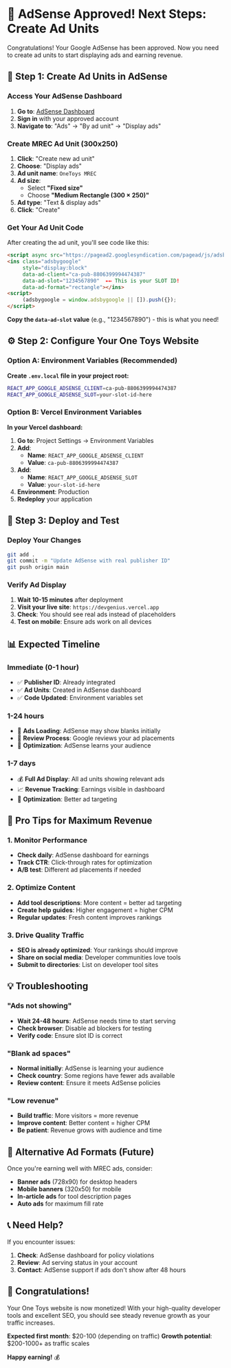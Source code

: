 # 🎉 AdSense Approved! Next Steps: Create Ad Units

Congratulations! Your Google AdSense has been approved. Now you need to create ad units to start displaying ads and earning revenue.

## 🔧 Step 1: Create Ad Units in AdSense

### Access Your AdSense Dashboard
1. **Go to**: [AdSense Dashboard](https://www.google.com/adsense/)
2. **Sign in** with your approved account
3. **Navigate to**: "Ads" → "By ad unit" → "Display ads"

### Create MREC Ad Unit (300x250)
1. **Click**: "Create new ad unit"
2. **Choose**: "Display ads"
3. **Ad unit name**: `OneToys MREC`
4. **Ad size**: 
   - Select **"Fixed size"**
   - Choose **"Medium Rectangle (300 × 250)"**
5. **Ad type**: "Text & display ads"
6. **Click**: "Create"

### Get Your Ad Unit Code
After creating the ad unit, you'll see code like this:
```html
<script async src="https://pagead2.googlesyndication.com/pagead/js/adsbygoogle.js"></script>
<ins class="adsbygoogle"
     style="display:block"
     data-ad-client="ca-pub-8806399994474387"
     data-ad-slot="1234567890"  ←← This is your SLOT ID!
     data-ad-format="rectangle"></ins>
<script>
     (adsbygoogle = window.adsbygoogle || []).push({});
</script>
```

**Copy the `data-ad-slot` value** (e.g., "1234567890") - this is what you need!

## ⚙️ Step 2: Configure Your One Toys Website

### Option A: Environment Variables (Recommended)
**Create `.env.local` file in your project root:**
```bash
REACT_APP_GOOGLE_ADSENSE_CLIENT=ca-pub-8806399994474387
REACT_APP_GOOGLE_ADSENSE_SLOT=your-slot-id-here
```

### Option B: Vercel Environment Variables
**In your Vercel dashboard:**
1. **Go to**: Project Settings → Environment Variables
2. **Add**:
   - **Name**: `REACT_APP_GOOGLE_ADSENSE_CLIENT`
   - **Value**: `ca-pub-8806399994474387`
3. **Add**:
   - **Name**: `REACT_APP_GOOGLE_ADSENSE_SLOT`
   - **Value**: `your-slot-id-here`
4. **Environment**: Production
5. **Redeploy** your application

## 🚀 Step 3: Deploy and Test

### Deploy Your Changes
```bash
git add .
git commit -m "Update AdSense with real publisher ID"
git push origin main
```

### Verify Ad Display
1. **Wait 10-15 minutes** after deployment
2. **Visit your live site**: `https://devgenius.vercel.app`
3. **Check**: You should see real ads instead of placeholders
4. **Test on mobile**: Ensure ads work on all devices

## 📊 Expected Timeline

### Immediate (0-1 hour)
- ✅ **Publisher ID**: Already integrated
- ✅ **Ad Units**: Created in AdSense dashboard
- ✅ **Code Updated**: Environment variables set

### 1-24 hours
- 🔄 **Ads Loading**: AdSense may show blanks initially
- 🔄 **Review Process**: Google reviews your ad placements
- 🔄 **Optimization**: AdSense learns your audience

### 1-7 days
- 💰 **Full Ad Display**: All ad units showing relevant ads
- 📈 **Revenue Tracking**: Earnings visible in dashboard
- 🎯 **Optimization**: Better ad targeting

## 🎯 Pro Tips for Maximum Revenue

### 1. Monitor Performance
- **Check daily**: AdSense dashboard for earnings
- **Track CTR**: Click-through rates for optimization
- **A/B test**: Different ad placements if needed

### 2. Optimize Content
- **Add tool descriptions**: More content = better ad targeting
- **Create help guides**: Higher engagement = higher CPM
- **Regular updates**: Fresh content improves rankings

### 3. Drive Quality Traffic
- **SEO is already optimized**: Your rankings should improve
- **Share on social media**: Developer communities love tools
- **Submit to directories**: List on developer tool sites

## 💡 Troubleshooting

### "Ads not showing"
- **Wait 24-48 hours**: AdSense needs time to start serving
- **Check browser**: Disable ad blockers for testing
- **Verify code**: Ensure slot ID is correct

### "Blank ad spaces"
- **Normal initially**: AdSense is learning your audience
- **Check country**: Some regions have fewer ads available
- **Review content**: Ensure it meets AdSense policies

### "Low revenue"
- **Build traffic**: More visitors = more revenue
- **Improve content**: Better content = higher CPM
- **Be patient**: Revenue grows with audience and time

## 🔄 Alternative Ad Formats (Future)

Once you're earning well with MREC ads, consider:
- **Banner ads** (728x90) for desktop headers
- **Mobile banners** (320x50) for mobile
- **In-article ads** for tool description pages
- **Auto ads** for maximum fill rate

## 📞 Need Help?

If you encounter issues:
1. **Check**: AdSense dashboard for policy violations
2. **Review**: Ad serving status in your account
3. **Contact**: AdSense support if ads don't show after 48 hours

## 🎉 Congratulations!

Your One Toys website is now monetized! With your high-quality developer tools and excellent SEO, you should see steady revenue growth as your traffic increases.

**Expected first month**: $20-100 (depending on traffic)
**Growth potential**: $200-1000+ as traffic scales

**Happy earning!** 💰
